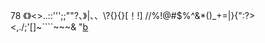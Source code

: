 78
《》<>..::''';;""?、》|、、\\?{}{}[！!]<!-- // --> //%!@#$%^&*()_+=|}{":?><,./;'[]\~````~~~&amp;&nbsp;&quot;<a href="">b</a>

